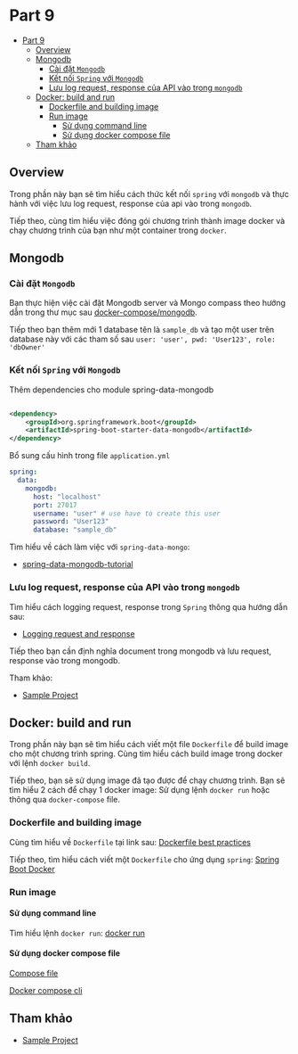 # Part 9

<!-- TOC -->
* [Part 9](#part-9)
  * [Overview](#overview)
  * [Mongodb](#mongodb)
    * [Cài đặt `Mongodb`](#cài-đặt-mongodb)
    * [Kết nối `Spring` với `Mongodb`](#kết-nối-spring-với-mongodb)
    * [Lưu log request, response của API vào trong `mongodb`](#lưu-log-request-response-của-api-vào-trong-mongodb)
  * [Docker: build and run](#docker-build-and-run)
    * [Dockerfile and building image](#dockerfile-and-building-image)
    * [Run image](#run-image)
      * [Sử dụng command line](#sử-dụng-command-line)
      * [Sử dụng docker compose file](#sử-dụng-docker-compose-file)
  * [Tham khảo](#tham-khảo)
<!-- TOC -->

## Overview

Trong phần này bạn sẽ tìm hiểu cách thức kết nối `spring` với `mongodb` và thực hành với việc lưu log request, response
của api vào trong `mongodb`.

Tiếp theo, cùng tìm hiểu việc đóng gói chương trình thành image docker và chạy chương trình của bạn như một container
trong `docker`.

## Mongodb

### Cài đặt `Mongodb`

Bạn thực hiện việc cài đặt Mongodb server và Mongo compass theo hướng dẫn trong thư mục sau
[docker-compose/mongodb](../../source/docker-compose/mongo).

Tiếp theo bạn thêm mới 1 database tên là `sample_db` và tạo một user trên database này với các tham số sau
`user: 'user', pwd: 'User123', role: 'dbOwner'`

### Kết nối `Spring` với `Mongodb`

Thêm dependencies cho module spring-data-mongodb

```xml

<dependency>
    <groupId>org.springframework.boot</groupId>
    <artifactId>spring-boot-starter-data-mongodb</artifactId>
</dependency>
```

Bổ sung cấu hình trong file `application.yml`

```yml
spring:
  data:
    mongodb:
      host: "localhost"
      port: 27017
      username: "user" # use have to create this user
      password: "User123"
      database: "sample_db"
```

Tìm hiểu về cách làm việc với `spring-data-mongo`:

- [spring-data-mongodb-tutorial](https://www.baeldung.com/spring-data-mongodb-tutorial)

### Lưu log request, response của API vào trong `mongodb`

Tìm hiểu cách logging request, response trong `Spring` thông qua hướng dẫn sau:

- [Logging request and response](https://frandorado.github.io/spring/2018/11/15/log-request-response-with-body-spring.html)

Tiếp theo bạn cần định nghĩa document trong mongodb và lưu request, response vào trong mongodb.

Tham khảo:

- [Sample Project](../../source/sample-project)

## Docker: build and run

Trong phần này bạn sẽ tìm hiểu cách viết một file `Dockerfile` để build image cho một chương trình spring.
Cùng tìm hiểu cách build image trong docker với lệnh `docker build`.

Tiếp theo, bạn sẽ sử dụng image đã tạo được để chạy chương trình. Bạn sẽ tìm hiểu 2 cách để chạy 1 docker image: Sử dụng
lệnh `docker run` hoặc thông qua `docker-compose` file.

### Dockerfile and building image

Cùng tìm hiểu về `Dockerfile` tại link sau:
[Dockerfile best practices](https://docs.docker.com/develop/develop-images/dockerfile_best-practices/)

Tiếp theo, tìm hiểu cách viết một `Dockerfile` cho ứng dụng `spring`:
[Spring Boot Docker](https://spring.io/guides/topicals/spring-boot-docker/)

### Run image

#### Sử dụng command line

Tìm hiểu lệnh `docker run`: [docker run](https://docs.docker.com/engine/reference/run/)

#### Sử dụng docker compose file

[Compose file](https://docs.docker.com/compose/compose-file/03-compose-file/)

[Docker compose cli](https://docs.docker.com/compose/reference/)

## Tham khảo

- [Sample Project](../../source/sample-project)